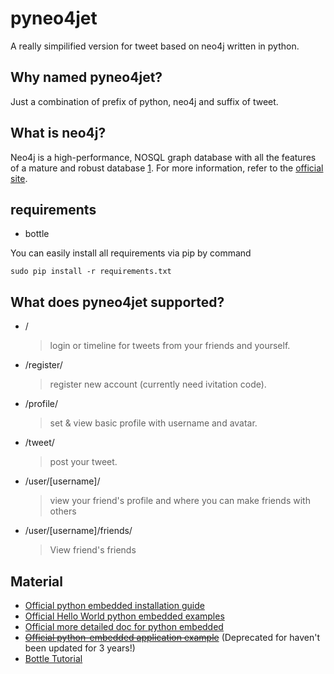 # pyneo4jet

A really simpilified version for tweet based on neo4j written in python.

## Why named pyneo4jet?

Just a combination of prefix of python, neo4j and suffix of tweet.

## What is neo4j?

Neo4j is a high-performance, NOSQL graph database with all the features of
a mature and robust database [1]. For more information, refer to the
[official site](http://neo4j.org/).

## requirements

- bottle

You can easily install all requirements via pip by command

```
sudo pip install -r requirements.txt
```

## What does pyneo4jet supported?

- /

  > login or timeline for tweets from your friends and yourself.

- /register/

  > register new account (currently need ivitation code).

- /profile/

  > set & view basic profile with username and avatar.

- /tweet/

  >  post your tweet.

- /user/[username]/

  > view your friend's profile and where you can make friends with others

- /user/[username]/friends/

  > View friend's friends

## Material

- [Official python embedded installation guide](http://docs.neo4j.org/chunked/stable/python-embedded-installation.html)
- [Official Hello World python embedded examples](http://docs.neo4j.org/chunked/stable/tutorials-python-embedded.html)
- [Official more detailed doc for python embedded](http://docs.neo4j.org/chunked/stable/python-embedded.html)
- <del>[Official python-embedded application example](https://github.com/neo4j-examples/python-shop-categories)</del> (Deprecated for haven't been updated for 3 years!)
- [Bottle Tutorial](http://bottlepy.org/docs/stable/)

[1]: http://neo4j.org/
